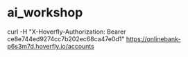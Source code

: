 # ai_workshop


curl -H "X-Hoverfly-Authorization: Bearer ce8e744ed9274cc7b202ec68ca47e0d1" https://onlinebank-p6s3m7d.hoverfly.io/accounts


